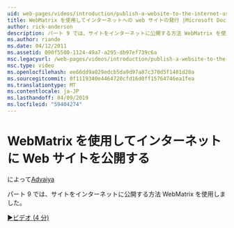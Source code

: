```yaml
---
uid: web-pages/videos/introduction/publish-a-website-to-the-internet-using-webmatrix
title: WebMatrix を使用してインターネットへの web サイトの発行 |Microsoft Docs
author: rick-anderson
description: パート 9 では、サイトをインターネットに公開する方法 WebMatrix を使用しました。
ms.author: riande
ms.date: 04/12/2011
ms.assetid: 090f5500-1124-49a7-a295-db97ef739c6a
msc.legacyurl: /web-pages/videos/introduction/publish-a-website-to-the-internet-using-webmatrix
msc.type: video
ms.openlocfilehash: ee66dd9a029edcb5da9d97a87c370d5f1401d20a
ms.sourcegitcommit: 0f1119340e4464720cfd16d0ff15764746ea1fea
ms.translationtype: MT
ms.contentlocale: ja-JP
ms.lasthandoff: 04/09/2019
ms.locfileid: "59404274"
---
```

# <a name="publish-a-website-to-the-internet-using-webmatrix"></a>WebMatrix を使用してインターネットに Web サイトを公開する

によって[Advaiya](https://twitter.com/Advaiyasolns)

パート 9 では、サイトをインターネットに公開する方法 WebMatrix を使用しました。

[&#9654;ビデオ (4 分)](https://channel9.msdn.com/Blogs/ASP-NET-Site-Videos/publish-a-website-to-the-internet-using-webmatrix)
